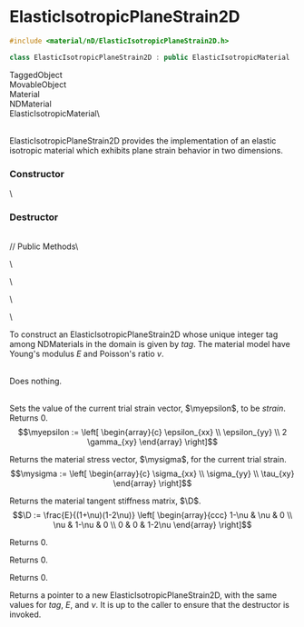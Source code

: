 # ElasticIsotropicPlaneStrain2D 

```cpp
#include <material/nD/ElasticIsotropicPlaneStrain2D.h>

class ElasticIsotropicPlaneStrain2D : public ElasticIsotropicMaterial
```

TaggedObject\
MovableObject\
Material\
NDMaterial\
ElasticIsotropicMaterial\

\
ElasticIsotropicPlaneStrain2D provides the implementation of an elastic
isotropic material which exhibits plane strain behavior in two
dimensions.

### Constructor

\
### Destructor

\
// Public Methods\

\

\

\

\

To construct an ElasticIsotropicPlaneStrain2D whose unique integer tag
among NDMaterials in the domain is given by *tag*. The material model
have Young's modulus *E* and Poisson's ratio *v*.

\
Does nothing.

\
Sets the value of the current trial strain vector, $\myepsilon$, to be
*strain*. Returns $0$.
$$\myepsilon := \left[
   \begin{array}{c}
       \epsilon_{xx} \\
       \epsilon_{yy}   \\
       2 \gamma_{xy}   
   \end{array} 
 \right]$$


Returns the material stress vector, $\mysigma$, for the current trial
strain.
$$\mysigma := \left[
   \begin{array}{c}
       \sigma_{xx} \\
       \sigma_{yy}   \\
       \tau_{xy}   
   \end{array} 
 \right]$$


Returns the material tangent stiffness matrix, $\D$.
$$\D := \frac{E}{(1+\nu)(1-2\nu)} \left[
   \begin{array}{ccc}
         1-\nu &     \nu &      0 \\
           \nu &   1-\nu &      0 \\
             0 &       0 & 1-2\nu
   \end{array} 
 \right]$$


Returns $0$.

Returns $0$.

Returns $0$.

Returns a pointer to a new ElasticIsotropicPlaneStrain2D, with the same
values for *tag*, *E*, and $\nu$. It is up to the caller to ensure that
the destructor is invoked.
